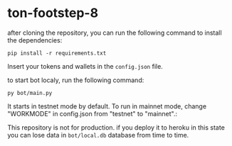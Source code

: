 # ton-footstep-8

after cloning the repository, you can run the following command to install the dependencies:

`pip install -r requirements.txt`

Insert your tokens and wallets in the `config.json` file.

to start bot localy, run the following command:

`py bot/main.py`

It starts in testnet mode by default.
To run in mainnet mode, change "WORKMODE" in config.json from "testnet" to "mainnet".:

This repository is not for production. if you deploy it to heroku in this state you can lose data in `bot/local.db` database from time to time.
